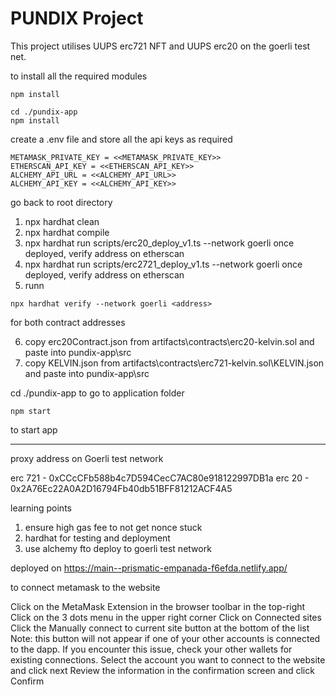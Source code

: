 # PUNDIX Project

This project utilises UUPS erc721 NFT and UUPS erc20 on the goerli test net.

to install all the required modules

```shell
npm install

cd ./pundix-app
npm install
```

create a .env file and store all the api keys as required

```
METAMASK_PRIVATE_KEY = <<METAMASK_PRIVATE_KEY>>
ETHERSCAN_API_KEY = <<ETHERSCAN_API_KEY>>
ALCHEMY_API_URL = <<ALCHEMY_API_URL>>
ALCHEMY_API_KEY = <<ALCHEMY_API_KEY>>
```

go back to root directory

1. npx hardhat clean
2. npx hardhat compile
3. npx hardhat run scripts/erc20_deploy_v1.ts --network goerli
   once deployed, verify address on etherscan
4. npx hardhat run scripts/erc2721_deploy_v1.ts --network goerli
   once deployed, verify address on etherscan
5. runn

```shell
npx hardhat verify --network goerli <address>
```

for both contract addresses

6. copy erc20Contract.json from artifacts\contracts\erc20-kelvin.sol and paste into pundix-app\src
7. copy KELVIN.json from artifacts\contracts\erc721-kelvin.sol\KELVIN.json and paste into pundix-app\src

cd ./pundix-app to go to application folder

```shell
npm start
```

to start app

---

proxy address on Goerli test network

erc 721 - 0xCCcCFb588b4c7D594CecC7AC80e918122997DB1a
erc 20 - 0x2A76Ec22A0A2D16794Fb40db51BFF81212ACF4A5

learning points

1. ensure high gas fee to not get nonce stuck
2. hardhat for testing and deployment
3. use alchemy fto deploy to goerli test network

deployed on
https://main--prismatic-empanada-f6efda.netlify.app/

to connect metamask to the website

Click on the MetaMask Extension in the browser toolbar in the top-right
Click on the 3 dots menu in the upper right corner
Click on Connected sites
Click the Manually connect to current site button at the bottom of the list
Note: this button will not appear if one of your other accounts is connected to the dapp. If you encounter this issue, check your other wallets for existing connections.
Select the account you want to connect to the website and click next
Review the information in the confirmation screen and click Confirm
